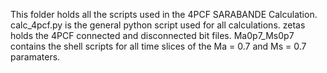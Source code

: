 This folder holds all the scripts used in the 4PCF SARABANDE Calculation.
calc_4pcf.py is the general python script used for all calculations.
zetas holds the 4PCF connected and disconnected bit files.
Ma0p7_Ms0p7 contains the shell scripts for all time slices of the Ma = 0.7 and Ms = 0.7 paramaters.
